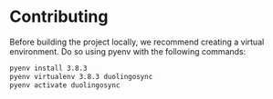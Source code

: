 # Contributing

Before building the project locally, we recommend creating a virtual environment. Do so using pyenv with the following commands:

```sh
pyenv install 3.8.3
pyenv virtualenv 3.8.3 duolingosync
pyenv activate duolingosync
```
